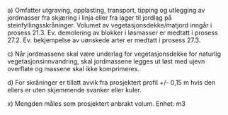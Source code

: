 a) Omfatter utgraving, opplasting, transport, tipping og utlegging av jordmasser fra skjæring i linja eller fra lager til jordlag på steinfyllingsskråninger. Volumet av vegetasjonsdekke/matjord inngår i prosess 21.3. Ev. demolering av blokker i løsmasser er medtatt i prosess 27.2. Ev. bekjempelse av uønskede arter er medtatt i prosess 27.3.

c) Når jordmassene skal være underlag for vegetasjonsdekke for naturlig vegetasjonsinnvandring, skal jordmassene legges ut løst med ujevn overflate og massene skal ikke komprimeres.

d) For skråninger er tillatt avvik fra prosjektert profil +/- 0,15 m hvis den ellers er uten skjemmende svanker eller kuler.

x) Mengden måles som prosjektert anbrakt volum. Enhet: m3

